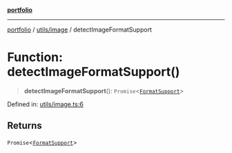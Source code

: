 [**portfolio**](../../../README.md)

***

[portfolio](../../../modules.md) / [utils/image](../README.md) / detectImageFormatSupport

# Function: detectImageFormatSupport()

> **detectImageFormatSupport**(): `Promise`\<[`FormatSupport`](../interfaces/FormatSupport.md)\>

Defined in: [utils/image.ts:6](https://github.com/tnorlund/Portfolio/blob/a83016b1a210f1190bf8ba4e72776be7bbd9e3ab/portfolio/utils/image.ts#L6)

## Returns

`Promise`\<[`FormatSupport`](../interfaces/FormatSupport.md)\>
